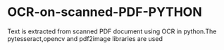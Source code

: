 # OCR-on-scanned-PDF-PYTHON
Text is extracted from scanned PDF document using OCR in python.The pytesseract,opencv and pdf2image libraries are used

